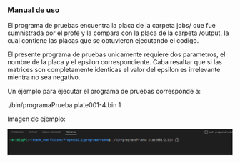 ### Manual de uso

El programa de pruebas encuentra la placa de la carpeta jobs/ que fue sumnistrada por el profe y la compara con la placa de la carpeta /output, la cual contiene las placas que se obtuvieron ejecutando el codigo.

El presente programa de pruebas unicamente requiere dos parametros, el nombre de la placa y el epsilon correspondiente. Caba resaltar que si las matrices son completamente identicas el valor del epsilon es irrelevante mientra no sea negativo.

Un ejemplo para ejecutar el programa de pruebas corresponde a:

./bin/programaPrueba plate001-4.bin 1 

Imagen de ejemplo:

![image info](../design/imagesReport/runTestsExample%231.png)

